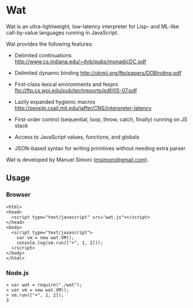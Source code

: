 # Wat

Wat is an ultra-lightweight, low-latency interpreter for Lisp- and
ML-like call-by-value languages running in JavaScript.

Wat provides the following features:

* Delimited continuations http://www.cs.indiana.edu/~dyb/pubs/monadicDC.pdf

* Delimited dynamic binding http://okmij.org/ftp/papers/DDBinding.pdf

* First-class lexical environments and fexprs ftp://ftp.cs.wpi.edu/pub/techreports/pdf/05-07.pdf

* Lazily expanded hygienic macros http://people.csail.mit.edu/jaffer/CNS/interpreter-latency

* First-order control (sequential, loop, throw, catch, finally) running on JS stack

* Access to JavaScript values, functions, and globals

* JSON-based syntax for writing primitives without needing extra parser

Wat is developed by Manuel Simoni (msimoni@gmail.com).

## Usage

### Browser

    <html>
    <head>
      <script type="text/javascript" src="wat.js"></script>
    </head>
    <body>
      <script type="text/javascript">
        var vm = new wat.VM();
        console.log(vm.run(["+", 1, 2]));
      </script>
    </body>
    </html>

### Node.js

    > var wat = require("./wat");
    > var vm = new wat.VM();
    > vm.run(["+", 1, 2]);
    3
